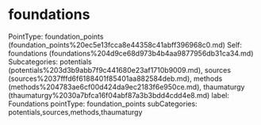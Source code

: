 # foundations

PointType: foundation_points (foundation_points%20ec5e13fcca8e44358c41abff396968c0.md)
Self: foundations (foundations%204d9ce68d973b4b4aa9877956db31ca34.md)
Subcategories: potentials (potentials%203d3b9abb7f9c441680e23af1710b9009.md), sources (sources%2037fffd6f6188401f85401aa882584deb.md), methods (methods%204783ae6cf00d424da9ec2183f6e950ce.md), thaumaturgy (thaumaturgy%2030a7bfca16f04abf87a3b3bdd4cdd4e8.md)
label: Foundations
pointType: foundation_points
subCategories: potentials,sources,methods,thaumaturgy

[](Untitled%20098c8851db6a4e53aebe0e6916791548.md)